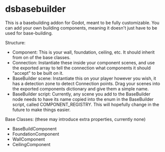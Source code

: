 # dsbasebuilder

This is a basebuilding addon for Godot, meant to be fully customizable.
You can add your own building components, meaning it doesn't just have to be used for base-building.

Structure:
- Component: This is your wall, foundation, ceiling, etc. It should inherit from on of the base classes.
- Connection: Instantiate these inside your component scenes, and use the exported array to tell the connection what components it should "accept" to be built on it.
- BaseBuilder scene: Instantiate this on your player however you wish, it has a detection zone to detect Connection points. Drag your scenes into the exported components dictionary and give them a simple name.
- BaseBuilder script: Currently, any scene you add to the BaseBuilder node needs to have its name copied into the enum in the BaseBuilder script, called COMPONENT_REGISTRY. This will hopefully change in the future to make things easier.


Base Classes: (these may introduce extra properties, currently none)
- BaseBuildComponent
- FoundationComponent
- WallComponent
- CeilingComponent
